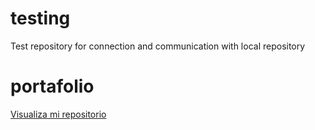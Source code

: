 # testing
Test repository for connection and communication with local repository

# portafolio
<a href="https://luzdalis-lopez.github.io/portafolio/">Visualiza mi repositorio</a>

